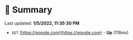 # 📖 Summary
Last updated: **1/5/2022, 11:35:30 PM**

- `GET` [https://google.com](https://google.com) - **Up** (118ms)
